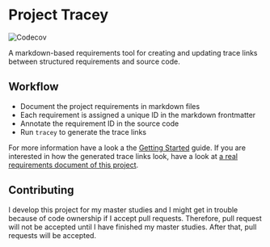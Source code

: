 # Project Tracey

![Codecov](https://img.shields.io/codecov/c/github/konstantin-hatvan/traceability-tool)

A markdown-based requirements tool for creating and updating trace links between structured requirements and source code.

## Workflow

- Document the project requirements in markdown files
- Each requirement is assigned a unique ID in the markdown frontmatter
- Annotate the requirement ID in the source code
- Run `tracey` to generate the trace links

For more information have a look a the [Getting Started](./docs/user/getting-started.md) guide. If you are interested in how the generated trace links look, have a look at [a real requirements document of this project](./docs/requirements/Annotation/Annotation.md).

## Contributing

I develop this project for my master studies and I might get in trouble because of code ownership if I accept pull requests. Therefore, pull request will not be accepted until I have finished my master studies. After that, pull requests will be accepted.
